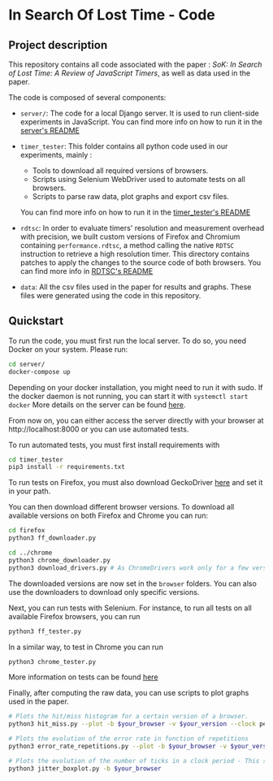 # In Search Of Lost Time - Code

## Project description

This repository contains all code associated with the paper : _SoK: In Search of Lost Time: A Review of JavaScript Timers_, as well as data used in the paper.

The code is composed of several components:

- `server/`: The code for a local Django server. It is used to run client-side experiments in JavaScript. You can find more info on how to run it in the [server's README](server/README.md)

- `timer_tester`: This folder contains all python code used in our experiments, mainly :
  - Tools to download all required versions of browsers.
  - Scripts using Selenium WebDriver used to automate tests on all browsers.
  - Scripts to parse raw data, plot graphs and export csv files.

  You can find more info on how to run it in the [timer_tester's README](timer_tester/README.md)

- `rdtsc`: In order to evaluate timers' resolution and measurement overhead with precision, we built custom versions of Firefox and Chromium containing `performance.rdtsc`, a method calling the native `RDTSC` instruction to retrieve a high resolution timer. This directory contains patches to apply the changes to the source code of both browsers. You can find more info in [RDTSC's README](rdtsc/README.md)

- `data`: All the csv files used in the paper for results and graphs. These files were generated using the code in this repository.


## Quickstart

To run the code, you must first run the local server. To do so, you need Docker on your system. Please run:

```Bash
cd server/
docker-compose up
```
Depending on your docker installation, you might need to run it with sudo. If the docker daemon is not running, you can start it with ``` systemctl start docker ```
More details on the server can be found [here](server/README.md).

From now on, you can either access the server directly with your browser at http://localhost:8000 or you can use automated tests.

To run automated tests, you must first install requirements with
```Bash
cd timer_tester
pip3 install -r requirements.txt
```

To run tests on Firefox, you must also download GeckoDriver [here](https://github.com/mozilla/geckodriver/releases/tag/v0.29.0) and set it in your path.

You can then download different browser versions. To download all available versions on both Firefox and Chrome you can run:

```Bash
cd firefox
python3 ff_downloader.py

cd ../chrome
python3 chrome_downloader.py
python3 download_drivers.py # As ChromeDrivers work only for a few versions, we must download them automatically.
```
The downloaded versions are now set in the `browser` folders. You can also use the downloaders to download only specific versions.

Next, you can run tests with Selenium. For instance, to run all tests on all available Firefox browsers, you can run

```Bash
python3 ff_tester.py
```

In a similar way, to test in Chrome you can run
```Bash
python3 chrome_tester.py
```

More information on tests can be found [here](timer_tester/README.md)

Finally, after computing the raw data, you can use scripts to plot graphs used in the paper.

```Bash
# Plots the hit/miss histogram for a certain version of a browser.
python3 hit_miss.py --plot -b $your_browser -v $your_version --clock performance.now()

# Plots the evolution of the error rate in function of repetitions
python3 error_rate_repetitions.py --plot -b $your_browser -v $your_version --clock performance.now

# Plots the evolution of the number of ticks in a clock period - This shows the changes on jitter and resolution.
python3 jitter_boxplot.py -b $your_browser


```
